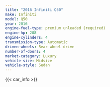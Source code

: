 ```yaml
---
title: "2016 Infiniti Q50"
make: Infiniti
model: Q50
year: 2016
engine-fuel-type: premium unleaded (required)
engine-hp: 208
engine-cylinders: 4
transmission-type: Automatic
driven-wheels: Rear wheel drive
number-of-doors: 4
market-category: Luxury
vehicle-size: Midsize
vehicle-style: Sedan
---
```


{{< car_info >}}
